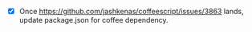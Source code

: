 * [x] Once https://github.com/jashkenas/coffeescript/issues/3863 lands, update package.json for coffee dependency.
